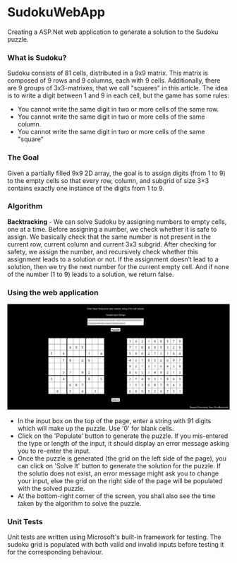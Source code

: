 # SudokuWebApp
Creating a ASP.Net web application to generate a solution to the Sudoku puzzle.

### What is Sudoku?
Sudoku consists of 81 cells, distributed in a 9x9 matrix. This matrix is composed of 9 rows and 9 columns, each with 9 cells. Additionally, there are 9 groups of 3x3-matrixes, that we call "squares" in this article. The idea is to write a digit between 1 and 9 in each cell, but the game has some rules:

* You cannot write the same digit in two or more cells of the same row.
* You cannot write the same digit in two or more cells of the same column.
* You cannot write the same digit in two or more cells of the same "square"

### The Goal
Given a partially filled 9x9 2D array, the goal is to assign digits (from 1 to 9) to the empty cells so that every row, column, and subgrid of size 3×3 contains exactly one instance of the digits from 1 to 9.

### Algorithm
**Backtracking** - We can solve Sudoku by assigning numbers to empty cells, one at a time. Before assigning a number, we check whether it is safe to assign. We basically check that the same number is not present in the current row, current column and current 3x3 subgrid. After checking for safety, we assign the number, and recursively check whether this assignment leads to a solution or not. If the assignment doesn’t lead to a solution, then we try the next number for the current empty cell. And if none of the number (1 to 9) leads to a solution, we return false.

### Using the web application

![SudokuWebApplication.png](https://github.com/msthakkar121/SudokuWebApp/blob/master/Images/SudokuWebApplication.png)

* In the input box on the top of the page, enter a string with 91 digits which will make up the puzzle. Use '0' for blank cells.
* Click on the 'Populate' button to generate the puzzle. If you mis-entered the type or length of the input, it should display an error message asking you to re-enter the input.
* Once the puzzle is generated (the grid on the left side of the page), you can click on 'Solve It' button to generate the solution for the puzzle. If the solutio does not exist, an error message might ask you to change your input, else the grid on the right side of the page will be populated with the solved puzzle. 
* At the bottom-right corner of the screen, you shall also see the time taken by the algorithm to solve the puzzle. 

### Unit Tests

Unit tests are written using Microsoft's built-in framework for testing. The sudoku grid is populated with both valid and invalid inputs before testing it for the corresponding behaviour. 
